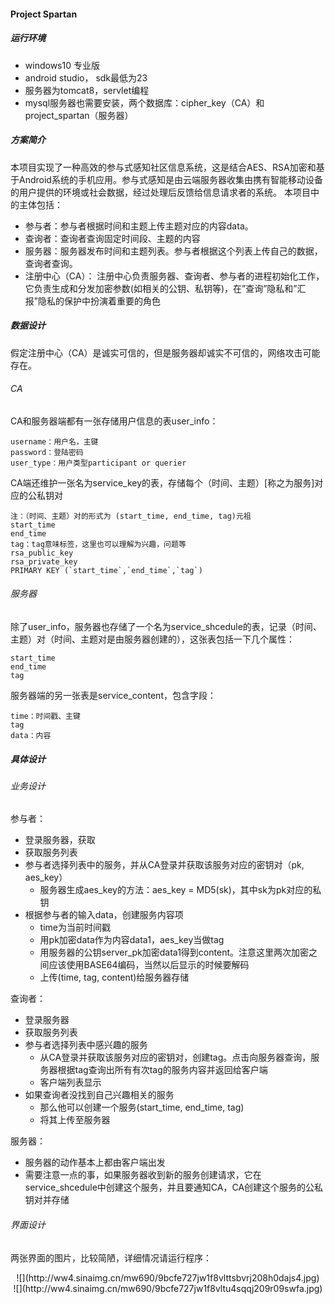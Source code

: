 #### Project Spartan
##### 运行环境
- windows10 专业版
- android studio， sdk最低为23
- 服务器为tomcat8，servlet编程
- mysql服务器也需要安装，两个数据库：cipher_key（CA）和project_spartan（服务器）


##### 方案简介
本项目实现了一种高效的参与式感知社区信息系统，这是结合AES、RSA加密和基于Android系统的手机应用。参与式感知是由云端服务器收集由携有智能移动设备的用户提供的环境或社会数据，经过处理后反馈给信息请求者的系统。
本项目中的主体包括：
- 参与者：参与者根据时间和主题上传主题对应的内容data。
- 查询者：查询者查询固定时间段、主题的内容
- 服务器：服务器发布时间和主题列表。参与者根据这个列表上传自己的数据，查询者查询。
- 注册中心（CA）：  注册中心负责服务器、查询者、参与者的进程初始化工作，它负责生成和分发加密参数(如相关的公钥、私钥等)，在”查询”隐私和”汇报”隐私的保护中扮演着重要的角色

##### 数据设计
假定注册中心（CA）是诚实可信的，但是服务器却诚实不可信的，网络攻击可能存在。
###### CA
CA和服务器端都有一张存储用户信息的表user_info：

	username：用户名，主键
    password：登陆密码
    user_type：用户类型participant or querier

CA端还维护一张名为service_key的表，存储每个（时间、主题）[称之为服务]对应的公私钥对

	注：（时间、主题）对的形式为 (start_time, end_time, tag)元祖
    start_time
    end_time
    tag：tag意味标签，这里也可以理解为兴趣，问题等
    rsa_public_key
    rsa_private_key
    PRIMARY KEY (`start_time`,`end_time`,`tag`)

###### 服务器
除了user_info，服务器也存储了一个名为service_shcedule的表，记录（时间、主题）对（时间、主题对是由服务器创建的），这张表包括一下几个属性：

	start_time
    end_time
    tag

服务器端的另一张表是service_content，包含字段：

	time：时间戳、主键
    tag
    data：内容


##### 具体设计
###### 业务设计
参与者：
- 登录服务器，获取
- 获取服务列表
- 参与者选择列表中的服务，并从CA登录并获取该服务对应的密钥对（pk, aes_key）
  - 服务器生成aes_key的方法：aes_key = MD5(sk)，其中sk为pk对应的私钥
- 根据参与者的输入data，创建服务内容项
  - time为当前时间戳
  - 用pk加密data作为内容data1，aes_key当做tag
  - 用服务器的公钥server_pk加密data1得到content。注意这里两次加密之间应该使用BASE64编码，当然以后显示的时候要解码
  - 上传(time, tag, content)给服务器存储

查询者：
- 登录服务器
- 获取服务列表
- 参与者选择列表中感兴趣的服务
  - 从CA登录并获取该服务对应的密钥对，创建tag。点击向服务器查询，服务器根据tag查询出所有有次tag的服务内容并返回给客户端
  - 客户端列表显示
- 如果查询者没找到自己兴趣相关的服务
  - 那么他可以创建一个服务(start_time, end_time, tag)
  - 将其上传至服务器

服务器：
- 服务器的动作基本上都由客户端出发
- 需要注意一点的事，如果服务器收到新的服务创建请求，它在service_shcedule中创建这个服务，并且要通知CA，CA创建这个服务的公私钥对并存储

###### 界面设计
两张界面的图片，比较简陋，详细情况请运行程序：
<center>![](http://ww4.sinaimg.cn/mw690/9bcfe727jw1f8vlttsbvrj208h0dajs4.jpg)</center>
<center>![](http://ww4.sinaimg.cn/mw690/9bcfe727jw1f8vltu4sqqj209r09swfa.jpg)</center>
